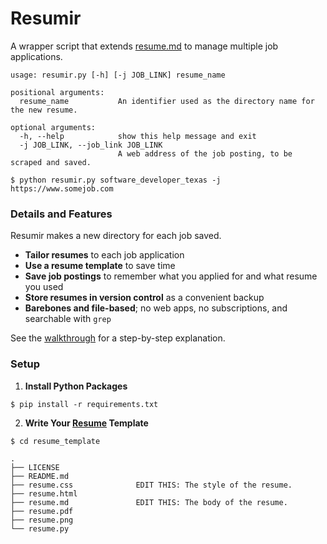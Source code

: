 # Resumir

A wrapper script that extends [resume.md](https://github.com/mikepqr/resume.md) to manage multiple job applications.

```
usage: resumir.py [-h] [-j JOB_LINK] resume_name

positional arguments:
  resume_name           An identifier used as the directory name for the new resume.

optional arguments:
  -h, --help            show this help message and exit
  -j JOB_LINK, --job_link JOB_LINK
                        A web address of the job posting, to be scraped and saved.
```

`$ python resumir.py software_developer_texas -j https://www.somejob.com`

### Details and Features

Resumir makes a new directory for each job saved.

* **Tailor resumes** to each job application
* **Use a resume template** to save time
* **Save job postings** to remember what you applied for and what resume you used
* **Store resumes in version control** as a convenient backup
* **Barebones and file-based**; no web apps, no subscriptions, and searchable with `grep`

See the [walkthrough](walkthrough.md) for a step-by-step explanation.

### Setup

1. **Install Python Packages**

`$ pip install -r requirements.txt`

2. **Write Your [Resume](resume_template/README.md) Template**

```
$ cd resume_template

.
├── LICENSE
├── README.md
├── resume.css              EDIT THIS: The style of the resume.
├── resume.html
├── resume.md               EDIT THIS: The body of the resume.
├── resume.pdf
├── resume.png
└── resume.py
```
